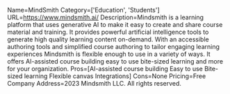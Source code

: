 Name=MindSmith
Category=['Education', 'Students']
URL=https://www.mindsmith.ai/
Description=Mindsmith is a learning platform that uses generative AI to make it easy to create and share course material and training. It provides powerful artificial intelligence tools to generate high quality learning content on-demand. With an accessible authoring tools and simplified course authoring to tailor engaging learning experiences Mindsmith is flexible enough to use in a variety of ways. It offers AI-assisted course building easy to use bite-sized learning and more for your organization.
Pros=[AI-assisted course building Easy to use Bite-sized learning Flexible canvas Integrations]
Cons=None
Pricing=Free
Company Address=2023 Mindsmith LLC. All rights reserved.
